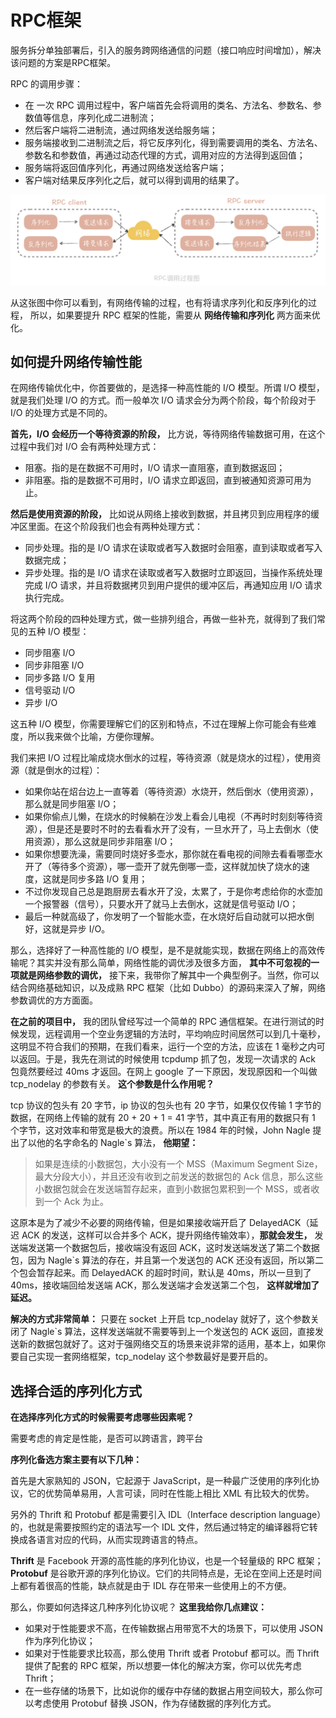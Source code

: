 # RPC框架

服务拆分单独部署后，引入的服务跨网络通信的问题（接口响应时间增加），解决该问题的方案是RPC框架。

RPC 的调用步骤：

- 在 一次 RPC 调用过程中，客户端首先会将调用的类名、方法名、参数名、参数值等信息，序列化成二进制流；
- 然后客户端将二进制流，通过网络发送给服务端；
- 服务端接收到二进制流之后，将它反序列化，得到需要调用的类名、方法名、参数名和参数值，再通过动态代理的方式，调用对应的方法得到返回值；
- 服务端将返回值序列化，再通过网络发送给客户端；
- 客户端对结果反序列化之后，就可以得到调用的结果了。

![img](./assets/image-20211025114504762.png)

从这张图中你可以看到，有网络传输的过程，也有将请求序列化和反序列化的过程， 所以，如果要提升 RPC 框架的性能，需要从 **网络传输和序列化** 两方面来优化。



## 如何提升网络传输性能

在网络传输优化中，你首要做的，是选择一种高性能的 I/O 模型。所谓 I/O 模型，就是我们处理 I/O 的方式。而一般单次 I/O 请求会分为两个阶段，每个阶段对于 I/O 的处理方式是不同的。

**首先，I/O 会经历一个等待资源的阶段，** 比方说，等待网络传输数据可用，在这个过程中我们对 I/O 会有两种处理方式：

- 阻塞。指的是在数据不可用时，I/O 请求一直阻塞，直到数据返回；
- 非阻塞。指的是数据不可用时，I/O 请求立即返回，直到被通知资源可用为止。

**然后是使用资源的阶段，** 比如说从网络上接收到数据，并且拷贝到应用程序的缓冲区里面。在这个阶段我们也会有两种处理方式：

- 同步处理。指的是 I/O 请求在读取或者写入数据时会阻塞，直到读取或者写入数据完成；
- 异步处理。指的是 I/O 请求在读取或者写入数据时立即返回，当操作系统处理完成 I/O 请求，并且将数据拷贝到用户提供的缓冲区后，再通知应用 I/O 请求执行完成。

将这两个阶段的四种处理方式，做一些排列组合，再做一些补充，就得到了我们常见的五种 I/O 模型：

- 同步阻塞 I/O
- 同步非阻塞 I/O
- 同步多路 I/O 复用
- 信号驱动 I/O
- 异步 I/O

这五种 I/O 模型，你需要理解它们的区别和特点，不过在理解上你可能会有些难度，所以我来做个比喻，方便你理解。

我们来把 I/O 过程比喻成烧水倒水的过程，等待资源（就是烧水的过程），使用资源（就是倒水的过程）：

- 如果你站在炤台边上一直等着（等待资源）水烧开，然后倒水（使用资源），那么就是同步阻塞 I/O；
- 如果你偷点儿懒，在烧水的时候躺在沙发上看会儿电视（不再时时刻刻等待资源），但是还是要时不时的去看看水开了没有，一旦水开了，马上去倒水（使用资源），那么这就是同步非阻塞 I/O；
- 如果你想要洗澡，需要同时烧好多壶水，那你就在看电视的间隙去看看哪壶水开了（等待多个资源），哪一壶开了就先倒哪一壶，这样就加快了烧水的速度，这就是同步多路 I/O 复用；
- 不过你发现自己总是跑厨房去看水开了没，太累了，于是你考虑给你的水壶加一个报警器（信号），只要水开了就马上去倒水，这就是信号驱动 I/O；
- 最后一种就高级了，你发明了一个智能水壶，在水烧好后自动就可以把水倒好，这就是异步 I/O。

那么，选择好了一种高性能的 I/O 模型，是不是就能实现，数据在网络上的高效传输呢？其实并没有那么简单，网络性能的调优涉及很多方面， **其中不可忽视的一项就是网络参数的调优，** 接下来，我带你了解其中一个典型例子。当然，你可以结合网络基础知识，以及成熟 RPC 框架（比如 Dubbo）的源码来深入了解，网络参数调优的方方面面。

**在之前的项目中，** 我的团队曾经写过一个简单的 RPC 通信框架。在进行测试的时候发现，远程调用一个空业务逻辑的方法时，平均响应时间居然可以到几十毫秒，这明显不符合我们的预期，在我们看来，运行一个空的方法，应该在 1 毫秒之内可以返回。于是，我先在测试的时候使用 tcpdump 抓了包，发现一次请求的 Ack 包竟然要经过 40ms 才返回。在网上 google 了一下原因，发现原因和一个叫做 tcp_nodelay 的参数有关。 **这个参数是什么作用呢？**

tcp 协议的包头有 20 字节，ip 协议的包头也有 20 字节，如果仅仅传输 1 字节的数据，在网络上传输的就有 20 + 20 + 1 = 41 字节，其中真正有用的数据只有 1 个字节，这对效率和带宽是极大的浪费。所以在 1984 年的时候，John Nagle 提出了以他的名字命名的 Nagle`s 算法， **他期望：**

> 如果是连续的小数据包，大小没有一个 MSS（Maximum Segment Size，最大分段大小），并且还没有收到之前发送的数据包的 Ack 信息，那么这些小数据包就会在发送端暂存起来，直到小数据包累积到一个 MSS，或者收到一个 Ack 为止。

这原本是为了减少不必要的网络传输，但是如果接收端开启了 DelayedACK（延迟 ACK 的发送，这样可以合并多个 ACK，提升网络传输效率），**那就会发生，** 发送端发送第一个数据包后，接收端没有返回 ACK，这时发送端发送了第二个数据包，因为 Nagle`s 算法的存在，并且第一个发送包的 ACK 还没有返回，所以第二个包会暂存起来。而 DelayedACK 的超时时间，默认是 40ms，所以一旦到了 40ms，接收端回给发送端 ACK，那么发送端才会发送第二个包， **这样就增加了延迟。**

**解决的方式非常简单：** 只要在 socket 上开启 tcp_nodelay 就好了，这个参数关闭了 Nagle`s 算法，这样发送端就不需要等到上一个发送包的 ACK 返回，直接发送新的数据包就好了。这对于强网络交互的场景来说非常的适用，基本上，如果你要自己实现一套网络框架，tcp_nodelay 这个参数最好是要开启的。



## 选择合适的序列化方式

**在选择序列化方式的时候需要考虑哪些因素呢？**

需要考虑的肯定是性能，是否可以跨语言，跨平台

**序列化备选方案主要有以下几种：**

首先是大家熟知的 JSON，它起源于 JavaScript，是一种最广泛使用的序列化协议，它的优势简单易用，人言可读，同时在性能上相比 XML 有比较大的优势。

另外的 Thrift 和 Protobuf 都是需要引入 IDL（Interface description language）的，也就是需要按照约定的语法写一个 IDL 文件，然后通过特定的编译器将它转换成各语言对应的代码，从而实现跨语言的特点。

**Thrift** 是 Facebook 开源的高性能的序列化协议，也是一个轻量级的 RPC 框架；**Protobuf** 是谷歌开源的序列化协议。它们的共同特点是，无论在空间上还是时间上都有着很高的性能，缺点就是由于 IDL 存在带来一些使用上的不方便。

那么，你要如何选择这几种序列化协议呢？ **这里我给你几点建议：**

- 如果对于性能要求不高，在传输数据占用带宽不大的场景下，可以使用 JSON 作为序列化协议；
- 如果对于性能要求比较高，那么使用 Thrift 或者 Protobuf 都可以。而 Thrift 提供了配套的 RPC 框架，所以想要一体化的解决方案，你可以优先考虑 Thrift；
- 在一些存储的场景下，比如说你的缓存中存储的数据占用空间较大，那么你可以考虑使用 Protobuf 替换 JSON，作为存储数据的序列化方式。

